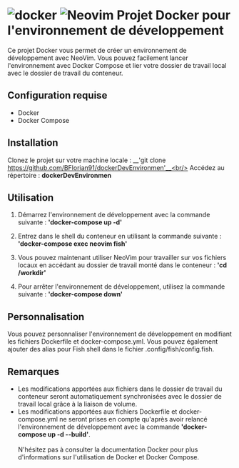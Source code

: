 # ![docker](https://img.shields.io/badge/Docker-2CA5E0?style=for-the-badge&logo=docker&logoColor=white) ![Neovim](https://img.shields.io/badge/NeoVim-%2357A143.svg?&style=for-the-badge&logo=neovim&logoColor=white) Projet Docker pour l'environnement de développement
Ce projet Docker vous permet de créer un environnement de développement avec NeoVim. Vous pouvez facilement lancer l'environnement avec Docker Compose et lier votre dossier de travail local avec le dossier de travail du conteneur.

## Configuration requise
- Docker
- Docker Compose

## Installation
Clonez le projet sur votre machine locale : __'git clone https://github.com/BFlorian91/dockerDevEnvironmen'__<br/>
Accédez au répertoire : __dockerDevEnvironmen__

## Utilisation
1. Démarrez l'environnement de développement avec la commande suivante : __'docker-compose up -d'__

2. Entrez dans le shell du conteneur en utilisant la commande suivante : __'docker-compose exec neovim fish'__

3. Vous pouvez maintenant utiliser NeoVim pour travailler sur vos fichiers locaux en accédant au dossier de travail monté dans le conteneur : __'cd /workdir'__

4. Pour arrêter l'environnement de développement, utilisez la commande suivante : __'docker-compose down'__

## Personnalisation
Vous pouvez personnaliser l'environnement de développement en modifiant les fichiers Dockerfile et docker-compose.yml. Vous pouvez également ajouter des alias pour Fish shell dans le fichier .config/fish/config.fish.

## Remarques
- Les modifications apportées aux fichiers dans le dossier de travail du conteneur seront automatiquement synchronisées avec le dossier de travail local grâce à la liaison de volume.
- Les modifications apportées aux fichiers Dockerfile et docker-compose.yml ne seront prises en compte qu'après avoir relancé l'environnement de développement avec la commande __'docker-compose up -d --build'__.<br/><br/>
N'hésitez pas à consulter la documentation Docker pour plus d'informations sur l'utilisation de Docker et Docker Compose.
